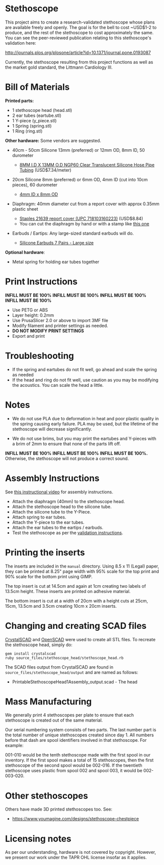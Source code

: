 Stethoscope
===========

This project aims to create a research-validated stethoscope whose plans are 
available freely and openly. The goal is for the bell to cost ~USD$1-2 to produce, 
and the rest of the stethoscope to cost approximately the same. You can see the peer-reviewed publication relating to this stethoscope's validation here:

http://journals.plos.org/plosone/article?id=10.1371/journal.pone.0193087

Currently, the stethoscope resulting from this project functions as well as the 
market gold standard, the Littmann Cardiology III.


Bill of Materials
=================

**Printed parts:**
* 1 stethoscope head (head.stl)
* 2 ear tubes (eartube.stl)
* 1 Y-piece (y_piece.stl)
* 1 Spring (spring.stl)
* 1 Ring (ring.stl)

**Other hardware:**
Some vendors are suggested.
* 40cm - 50cm Silicone 13mm (preferred) or 12mm OD, 8mm ID, 50 durometer
  * [8MM I.D X 13MM O.D NGP60 Clear Translucent Silicone Hose Pipe Tubing](https://www.advancedfluidsolutions.co.uk/8mm-id-x-13mm-od-clear-transulcent-silicone-hose-pipe-tubing-2482-p.asp) (USD$7.34/meter)

* 20cm Silicone 8mm (preferred) or 6mm OD, 4mm ID (cut into 10cm pieces), 60 durometer
  * [4mm ID x 8mm OD](https://www.advancedfluidsolutions.co.uk/4mm-id-x-8mm-od-clear-transulcent-silicone-hose-pipe-tubing-2454-p.asp)

* Diaphragm: 40mm diameter cut from a report cover with approx 0.35mm plastic sheet
  * [Staples 21639 report cover (UPC 718103160223)](https://www.staples.ca/products/780953-en-staples-swing-lock-report-cover-clear-with-black-spine-5pack) (USD$8.84)
  * You can cut the diaphragm by hand or with a stamp like [this one](https://www.amazon.ca/Karujimu-ki-jumbo-craft-circle-CN45004/dp/B001CBY41W)

* Earbuds / Eartips: Any large-sized standard earbuds will do.
  * [Silicone Earbuds 7 Pairs - Large size](https://www.amazon.ca/gp/product/B006VELFJY)
 
**Optional hardware**:
* Metal spring for holding ear tubes together


Print Instructions
==================
**INFILL MUST BE 100%** **INFILL MUST BE 100%** **INFILL MUST BE 100%** **INFILL MUST BE 100%**

* Use PETG or ABS
* Layer height: 0.2mm
* Use PrusaSlicer 2.0 or above to import 3MF file
* Modify filament and printer settings as needed.
* **DO NOT MODIFY PRINT SETTINGS**
* Export and print


Troubleshooting
===============

* If the spring and eartubes do not fit well, go ahead and scale the spring as needed
* If the head and ring do not fit well, use caution as you may be modifying the acoustics. You can scale the head a little.


Notes
=====

* We do not use PLA due to deformation in heat and poor plastic quality in the spring causing early failure. PLA may be used, but the lifetime of the stethoscope will decrease significantly.

* We do not use brims, but you may print the eartubes and Y-pieces with a brim of 2mm to ensure that none of the parts lift off.

**INFILL MUST BE 100%** **INFILL MUST BE 100%** **INFILL MUST BE 100%.** Otherwise, the stethoscope will not produce a correct sound.


Assembly Instructions
=====================

See [this instructional video](https://www.youtube.com/watch?v=u-KNTc0POLA) for assembly instructions.

* Attach the diaphragm (40mm) to the stethoscope head.
* Attach the stethoscope head to the silicone tube.
* Attach the silicone tube to the Y-Piece.
* Attach spring to ear tubes.
* Attach the Y-piece to the ear tubes.
* Attach the ear tubes to the eartips / earbuds.
* Test the stethoscope as per the [validation instructions](https://github.com/GliaX/Stethoscope/blob/master/testing/Stethoscope_Validation.md).


Printing the inserts
====================
The inserts are included in the `manual` directory. Using 8.5 x 11 (Legal) paper,
they can be printed at 8.25" page width with 95% scale for the top print and 
90% scale for the bottom print using GIMP.

The top insert is cut at 14.5cm and again at 1cm creating two labels of 13.5cm height.
These inserts are printed on adhesive material.

The bottom insert is cut at a width of 20cm with a height cuts at 25cm, 15cm, 
13.5cm and 3.5cm creating 10cm x 20cm inserts.


Changing and creating SCAD files
================================

[CrystalSCAD](https://github.com/Joaz/CrystalScad) and [OpenSCAD](http://www.openscad.org/) 
were used to create all STL files. To recreate the stethoscope head, simply do:

``` shell
gem install crystalscad
ruby source_files/stethoscope_head/stethoscope_head.rb
```

The SCAD files output from CrystalSCAD are found in `source_files/stethoscope_head/output` and are named as follows:
* PrintableStethoscopeHead1Assembly_output.scad - The head


Mass Manufacturing
==================
We generally print 4 stethoscopes per plate to ensure that each stethoscope is created out of the same material.

Our serial numbering system consists of two parts. The last number part is the total number of unique stethoscopes created since day 1. All numbers before that dash are spool identifiers involved in that stethoscope. For example:

001-010 would be the tenth stethoscope made with the first spool in our inventory. If the first spool makes a total of 15 stethoscopes, then the first stethoscope of the second spool would be 002-016. If the twentieth stethoscope uses plastic from spool 002 and spool 003, it would be 002-003-020.


Other stethoscopes
==================
Others have made 3D printed stethoscopes too. See:
* https://www.youmagine.com/designs/stethoscope-chestpiece


Licensing notes
===============
As per our understanding, hardware is not covered by copyright. However, we present
our work under the TAPR OHL license insofar as it applies.
